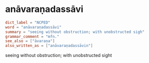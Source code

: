 # anāvaraṇadassāvi

``` toml
dict_label = "NCPED"
word = "anāvaraṇadassāvi"
summary = "seeing without obstruction; with unobstructed sigh"
grammar_comment = "mfn."
see_also = ["āvaraṇa"]
also_written_as = ["anāvaraṇadassāvin"]
```

seeing without obstruction; with unobstructed sight

